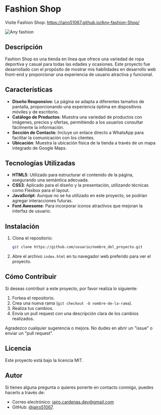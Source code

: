 # Fashion Shop
Visite Fashion Shop: https://jairo51067.github.io/Any-fashion-Shop/ 

![Any fashion](https://github.com/user-attachments/assets/c25f001a-6428-4d66-b10c-d57fa2675fb9)  


## Descripción
Fashion Shop es una tienda en línea que ofrece una variedad de ropa deportiva y casual para todas las edades y ocasiones. Este proyecto fue desarrollado con el propósito de mostrar mis habilidades en desarrollo web front-end y proporcionar una experiencia de usuario atractiva y funcional.

## Características
- **Diseño Responsivo**: La página se adapta a diferentes tamaños de pantalla, proporcionando una experiencia óptima en dispositivos móviles y de escritorio.
- **Catálogo de Productos**: Muestra una variedad de productos con imágenes, precios y ofertas, permitiendo a los usuarios consultar fácilmente la información.
- **Sección de Contacto**: Incluye un enlace directo a WhatsApp para facilitar la comunicación con los clientes.
- **Ubicación**: Muestra la ubicación física de la tienda a través de un mapa integrado de Google Maps.

## Tecnologías Utilizadas
- **HTML5**: Utilizado para estructurar el contenido de la página, asegurando una semántica adecuada.
- **CSS3**: Aplicado para el diseño y la presentación, utilizando técnicas como Flexbox para el layout.
- **JavaScript**: Aunque no se ha utilizado en este proyecto, se podrían agregar interacciones futuras.
- **Font Awesome**: Para incorporar iconos atractivos que mejoran la interfaz de usuario.

## Instalación
1. Clona el repositorio:
    ```bash
    git clone https://github.com/usuario/nombre_del_proyecto.git
    ```
2. Abre el archivo `index.html` en tu navegador web preferido para ver el proyecto.

## Cómo Contribuir
Si deseas contribuir a este proyecto, por favor realiza lo siguiente:
1. Forkea el repositorio.
2. Crea una nueva rama (`git checkout -b nombre-de-la-rama`).
3. Realiza tus cambios.
4. Envía un pull request con una descripción clara de los cambios realizados.

Agradezco cualquier sugerencia o mejora. No dudes en abrir un "issue" o enviar un "pull request".

## Licencia
Este proyecto está bajo la licencia MIT. 

## Autor
Si tienes alguna pregunta o quieres ponerte en contacto conmigo, puedes hacerlo a través de:
- Correo electrónico: jairo.cardenas.dev@gmail.com 
- GitHub: [@jairo51067](https://github.com/jairo51067). 
